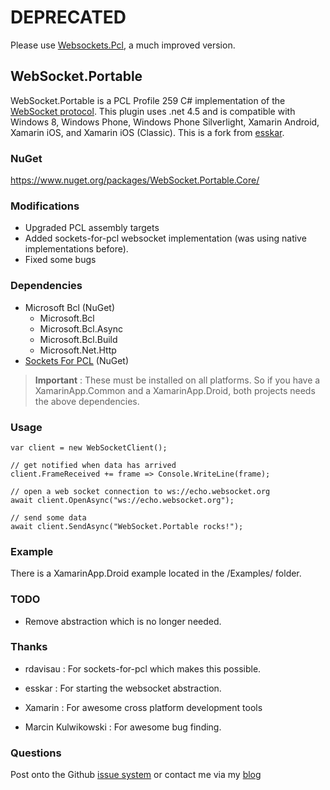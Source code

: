 # DEPRECATED

Please use [Websockets.Pcl](https://github.com/NVentimiglia/WebSocket.Pcl), a much improved version.


## WebSocket.Portable

WebSocket.Portable is a PCL Profile 259 C# implementation of the [WebSocket protocol](https://tools.ietf.org/html/rfc6455). This plugin uses .net 4.5 and is compatible with Windows 8, Windows Phone, Windows Phone Silverlight, Xamarin Android, Xamarin iOS, and Xamarin iOS (Classic). This is a fork from [esskar](https://github.com/esskar/WebSocket.Portable).

### NuGet
https://www.nuget.org/packages/WebSocket.Portable.Core/

### Modifications

- Upgraded PCL assembly targets
- Added sockets-for-pcl websocket implementation (was using native implementations before).
- Fixed some bugs
 
### Dependencies

- Microsoft Bcl (NuGet)
  - Microsoft.Bcl
  - Microsoft.Bcl.Async
  - Microsoft.Bcl.Build
  - Microsoft.Net.Http
- [Sockets For PCL](https://github.com/rdavisau/sockets-for-pcl) (NuGet)

> **Important** : These must be installed on all platforms. So if you have a XamarinApp.Common and a XamarinApp.Droid, both projects needs the above dependencies. 

### Usage

    var client = new WebSocketClient();
	
	// get notified when data has arrived
	client.FrameReceived += frame => Console.WriteLine(frame);

	// open a web socket connection to ws://echo.websocket.org
    await client.OpenAsync("ws://echo.websocket.org");

	// send some data
    await client.SendAsync("WebSocket.Portable rocks!");

### Example

There is a XamarinApp.Droid example located in the /Examples/ folder.

### TODO

- Remove abstraction which is no longer needed.


### Thanks

- rdavisau : For sockets-for-pcl which makes this possible.

- esskar : For starting the websocket abstraction.

- Xamarin : For awesome cross platform development tools

- Marcin Kulwikowski : For awesome bug finding.

### Questions

Post onto the Github [issue system](https://github.com/NVentimiglia/WebSocket.Portable) or contact me via my [blog](http://nicholasventimiglia.com)
